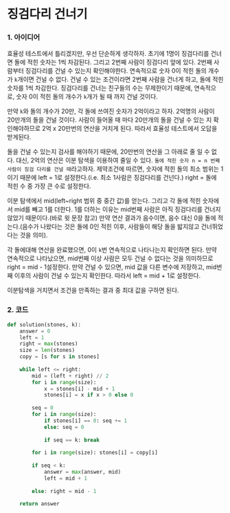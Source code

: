 # 징검다리 건너기

### 1. 아이디어

효율성 테스트에서 틀리겠지만, 우선 단순하게 생각하자. 초기에 1명이 징검다리를 건너면 돌에 적힌 숫자는 1씩 차감된다. 그리고 2번째 사람이 징검다리 앞에 있다. 2번째 사람부터 징검다리를 건널 수 있는지 확인해야한다. 연속적으로 숫자 0이 적힌 돌의 개수가 `k`개이면 건널 수 없다. 건널 수 있는 조건이라면 2번째 사람을 건너게 하고, 돌에 적힌 숫자를 1씩 차감한다. 징검다리를 건너는 친구들의 수는 무제한이기 때문에, 연속적으로, 숫자 0이 적힌 돌의 개수가 `k`개가 될 때 까지 건널 것이다.

만약 `k`와 돌의 개수가 20만, 각 돌에 쓰여진 숫자가 2억이라고 하자. 2억명의 사람이 20만개의 돌을 건널 것이다. 사람이 들어올 때 마다 20만개의 돌을 건널 수 있는 지 확인해야하므로 2억 x 20만번의 연산을 거치게 된다. 따라서 효율성 테스트에서 오답을 받게된다.

돌을 건널 수 있는지 검사를 해야하기 때문에, 20만번의 연산을 그 아래로 줄 일 수 없다. 대신, 2억의 연산은 이분 탐색을 이용하여 줄일 수 있다. `돌에 적힌 숫자 n = n 번째 사람이 징검 다리를 건널 때`라고하자. 제약조건에 따르면, 숫자에 적힌 돌의 최소 범위는 1이기 때문에 left = 1로 설정한다.(i.e. 최소 1사람은 징검다리를 건넌다.) right = 돌에 적힌 수 중 가장 큰 수로 설정한다.

이분 탐색에서 mid(left~right 범위 중 중간 값)를 얻는다. 그리고 각 돌에 적힌 숫자에서 mid를 빼고 1를 더한다. 1를 더하는 이유는 mid번째 사람은 아직 징검다리를 건너지 않았기 때문이다.(바로 윗 문장 참고) 만약 연산 결과가 음수이면, 음수 대신 0을 돌에 적는다.(음수가 나왔다는 것은 돌에 0인 적힌 이후, 사람들이 해당 돌을 밟지않고 건너뛰었다는 것을 의미).

각 돌에대해 연산을 완료했으면, 0이 `k`번 연속적으로 나타나는지 확인하면 된다. 만약 연속적으로 나타났으면, mid번째 이상 사람은 모두 건널 수 없다는 것을 의미하므로 right = mid - 1설정한다. 만약 건널 수 있으면, mid 값을 다른 변수에 저장하고, mid번째 이후의 사람이 건널 수 있는지 확인한다. 따라서 left = mid + 1로 설정한다.

이분탐색을 거치면서 조건을 만족하는 결과 중 최대 값을 구하면 된다.



### 2. 코드

```python
def solution(stones, k):
    answer = 0
    left = 1
    right = max(stones)
    size = len(stones)
    copy = [s for s in stones]
    
    while left <= right:
        mid = (left + right) // 2
        for i in range(size):
            x = stones[i] - mid + 1
            stones[i] = x if x > 0 else 0
                
        seq = 0
        for i in range(size):
            if stones[i] == 0: seq += 1
            else: seq = 0
            
            if seq == k: break
        
        for i in range(size): stones[i] = copy[i]
        
        if seq < k:
            answer = max(answer, mid)
            left = mid + 1
        
        else: right = mid - 1
            
    return answer
```